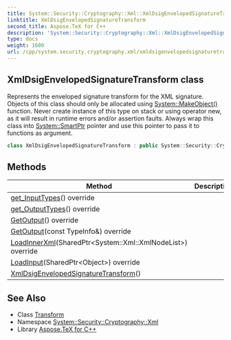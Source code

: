 ```yaml
---
title: System::Security::Cryptography::Xml::XmlDsigEnvelopedSignatureTransform class
linktitle: XmlDsigEnvelopedSignatureTransform
second_title: Aspose.TeX for C++
description: 'System::Security::Cryptography::Xml::XmlDsigEnvelopedSignatureTransform class. Represents the enveloped signature transform for the XML signature. Objects of this class should only be allocated using System::MakeObject() function. Never create instance of this type on stack or using operator new, as it will result in runtime errors and/or assertion faults. Always wrap this class into System::SmartPtr pointer and use this pointer to pass it to functions as argument in C++.'
type: docs
weight: 1600
url: /cpp/system.security.cryptography.xml/xmldsigenvelopedsignaturetransform/
---
```

## XmlDsigEnvelopedSignatureTransform class


Represents the enveloped signature transform for the XML signature. Objects of this class should only be allocated using [System::MakeObject()](../../system/makeobject/) function. Never create instance of this type on stack or using operator new, as it will result in runtime errors and/or assertion faults. Always wrap this class into [System::SmartPtr](../../system/smartptr/) pointer and use this pointer to pass it to functions as argument.

```cpp
class XmlDsigEnvelopedSignatureTransform : public System::Security::Cryptography::Xml::Transform
```

## Methods

| Method | Description |
| --- | --- |
| [get_InputTypes](./get_inputtypes/)() override |  |
| [get_OutputTypes](./get_outputtypes/)() override |  |
| [GetOutput](./getoutput/)() override |  |
| [GetOutput](./getoutput/)(const TypeInfo\&) override |  |
| [LoadInnerXml](./loadinnerxml/)(SharedPtr\<System::Xml::XmlNodeList\>) override |  |
| [LoadInput](./loadinput/)(SharedPtr\<Object\>) override |  |
| [XmlDsigEnvelopedSignatureTransform](./xmldsigenvelopedsignaturetransform/)() |  |
## See Also

* Class [Transform](../transform/)
* Namespace [System::Security::Cryptography::Xml](../)
* Library [Aspose.TeX for C++](../../)
